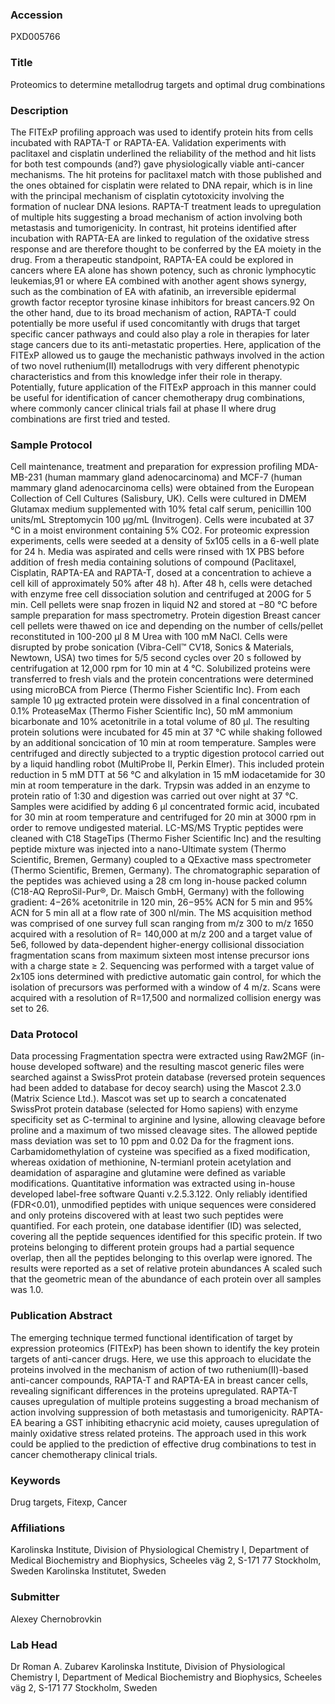 ### Accession
PXD005766

### Title
Proteomics to determine metallodrug targets and optimal drug combinations

### Description
The FITExP profiling approach was used to identify protein hits from cells incubated with RAPTA-T or RAPTA-EA. Validation experiments with paclitaxel and cisplatin underlined the reliability of the method and hit lists for both test compounds (and?) gave physiologically viable anti-cancer mechanisms. The hit proteins for paclitaxel match with those published and the ones obtained for cisplatin were related to DNA repair, which is in line with the principal mechanism of cisplatin cytotoxicity involving the formation of nuclear DNA lesions. RAPTA-T treatment leads to upregulation of multiple hits suggesting a broad mechanism of action involving both metastasis and tumorigenicity. In contrast, hit proteins identified after incubation with RAPTA-EA are linked to regulation of the oxidative stress response and are therefore thought to be conferred by the EA moiety in the drug. From a therapeutic standpoint, RAPTA-EA could be explored in cancers where EA alone has shown potency, such as chronic lymphocytic leukemias,91 or where EA combined with another agent shows synergy, such as the combination of EA with afatinib, an irreversible epidermal growth factor receptor tyrosine kinase inhibitors for breast cancers.92 On the other hand, due to its broad mechanism of action, RAPTA-T could potentially be more useful if used concomitantly with drugs that target specific cancer pathways and could also play a role in therapies for later stage cancers due to its anti-metastatic properties. Here, application of the FITExP allowed us to gauge the mechanistic pathways involved in the action of two novel ruthenium(II) metallodrugs with very different phenotypic characteristics and from this knowledge infer their role in therapy. Potentially, future application of the FITExP approach in this manner could be useful for identification of cancer chemotherapy drug combinations, where commonly cancer clinical trials fail at phase II where drug combinations are first tried and tested.

### Sample Protocol
Cell maintenance, treatment and preparation for expression profiling MDA-MB-231 (human mammary gland adenocarcinoma) and MCF-7 (human mammary gland adenocarcinoma cells) were obtained from the European Collection of Cell Cultures (Salisbury, UK). Cells were cultured in DMEM Glutamax medium supplemented with 10% fetal calf serum, penicillin 100 units/mL Streptomycin 100 µg/mL (Invitrogen). Cells were incubated at 37 °C in a moist environment containing 5% CO2. For proteomic expression experiments, cells were seeded at a density of 5x105 cells in a 6-well plate for 24 h. Media was aspirated and cells were rinsed with 1X PBS before addition of fresh media containing solutions of compound (Paclitaxel, Cisplatin, RAPTA-EA and RAPTA-T, dosed at a concentration to achieve a cell kill of approximately 50% after 48 h). After 48 h, cells were detached with enzyme free cell dissociation solution and centrifuged at 200G for 5 min. Cell pellets were snap frozen in liquid N2 and stored at −80 °C before sample preparation for mass spectrometry.    Protein digestion Breast cancer cell pellets were thawed on ice and depending on the number of cells/pellet reconstituted in 100-200 µl 8 M Urea with 100 mM NaCl. Cells were disrupted by probe sonication (Vibra-Cell™ CV18, Sonics & Materials, Newtown, USA) two times for 5/5 second cycles over 20 s followed by centrifugation at 12,000 rpm for 10 min at 4 °C. Solubilized proteins were transferred to fresh vials and the protein concentrations were determined using microBCA from Pierce (Thermo Fisher Scientific Inc). From each sample 10 µg extracted protein were dissolved in a final concentration of 0.1% ProteaseMax (Thermo Fisher Scientific Inc), 50 mM ammonium bicarbonate and 10% acetonitrile in a total volume of 80 µl. The resulting protein solutions were incubated for 45 min at 37 °C while shaking followed by an additional soncication of 10 min at room temperature. Samples were centrifuged and directly subjected to a tryptic digestion protocol carried out by a liquid handling robot (MultiProbe II, Perkin Elmer). This included protein reduction in 5 mM DTT at 56 °C and alkylation in 15 mM iodacetamide for 30 min at room temperature in the dark. Trypsin was added in an enzyme to protein ratio of 1:30 and digestion was carried out over night at 37 °C. Samples were acidified by adding 6 µl concentrated formic acid, incubated for 30 min at room temperature and centrifuged for 20 min at 3000 rpm in order to remove undigested material.  LC-MS/MS Tryptic peptides were cleaned with C18 StageTips (Thermo Fisher Scientific Inc) and the resulting peptide mixture was injected into a nano-Ultimate system (Thermo Scientific, Bremen, Germany) coupled to a QExactive mass spectrometer (Thermo Scientific, Bremen, Germany). The chromatographic separation of the peptides was achieved using a 28 cm long in-house packed column (C18-AQ ReproSil-Pur®, Dr. Maisch GmbH, Germany) with the following gradient: 4−26% acetonitrile in 120 min, 26−95% ACN for 5 min and 95% ACN for 5 min all at a flow rate of 300 nl/min.   The MS acquisition method was comprised of one survey full scan ranging from m/z 300 to m/z 1650 acquired with a resolution of R= 140,000 at m/z 200 and a target value of 5e6, followed by data-dependent higher-energy collisional dissociation fragmentation scans from maximum sixteen most intense precursor ions with a charge state ≥ 2. Sequencing was performed with a target value of 2x105 ions determined with predictive automatic gain control, for which the isolation of precursors was performed with a window of 4 m/z. Scans were acquired with a resolution of R=17,500 and normalized collision energy was set to 26.

### Data Protocol
Data processing Fragmentation spectra were extracted using Raw2MGF (in-house developed software) and the resulting mascot generic files were searched against a SwissProt protein database (reversed protein sequences had been added to database for decoy search) using the Mascot 2.3.0 (Matrix Science Ltd.). Mascot was set up to search a concatenated SwissProt protein database (selected for Homo sapiens) with enzyme specificity set as C-terminal to arginine and lysine, allowing cleavage before proline and a maximum of two missed cleavage sites. The allowed peptide mass deviation was set to 10 ppm and 0.02 Da for the fragment ions. Carbamidomethylation of cysteine was specified as a fixed modification, whereas oxidation of methionine, N-termianl protein acetylation and deamidation of asparagine and glutamine were defined as variable modifications.   Quantitative information was extracted using in-house developed label-free software Quanti v.2.5.3.122. Only reliably identified (FDR<0.01), unmodified peptides with unique sequences were considered and only proteins discovered with at least two such peptides were quantified. For each protein, one database identifier (ID) was selected, covering all the peptide sequences identified for this specific protein. If two proteins belonging to different protein groups had a partial sequence overlap, then all the peptides belonging to this overlap were ignored. The results were reported as a set of relative protein abundances A scaled such that the geometric mean of the abundance of each protein over all samples was 1.0.

### Publication Abstract
The emerging technique termed functional identification of target by expression proteomics (FITExP) has been shown to identify the key protein targets of anti-cancer drugs. Here, we use this approach to elucidate the proteins involved in the mechanism of action of two ruthenium(II)-based anti-cancer compounds, RAPTA-T and RAPTA-EA in breast cancer cells, revealing significant differences in the proteins upregulated. RAPTA-T causes upregulation of multiple proteins suggesting a broad mechanism of action involving suppression of both metastasis and tumorigenicity. RAPTA-EA bearing a GST inhibiting ethacrynic acid moiety, causes upregulation of mainly oxidative stress related proteins. The approach used in this work could be applied to the prediction of effective drug combinations to test in cancer chemotherapy clinical trials.

### Keywords
Drug targets, Fitexp, Cancer

### Affiliations
Karolinska Institute, Division of Physiological Chemistry I, Department of Medical Biochemistry and Biophysics, Scheeles väg 2, S-171 77 Stockholm, Sweden
Karolinska Institutet, Sweden

### Submitter
Alexey Chernobrovkin

### Lab Head
Dr Roman A. Zubarev
Karolinska Institute, Division of Physiological Chemistry I, Department of Medical Biochemistry and Biophysics, Scheeles väg 2, S-171 77 Stockholm, Sweden


